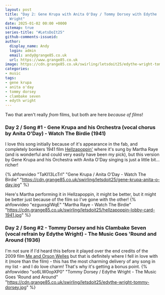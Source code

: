 ```yaml
---
layout: post
title: "Day 2: Gene Krupa with Anita O'Day / Tommy Dorsey with Edythe
  Wright"
date: 2025-01-02 00:00 +0000
sitemap: true
series-title: "#LetsDoIt25"
github-comments-issueid:
author:
  display_name: Andy
  login: admin
  email: andy@grange85.co.uk
  url: https://www.grange85.co.uk
image: https://cdn.grange85.co.uk/swirling/letsdoit25/edythe-wright-tommy-dorsey.jpg
categories:
- music
tags:
- gene krupa
- anita o'day
- tommy dorsey
- clambake seven
- edyth wright
---
```

Two that aren't really _from_ films, but both are here _because of films_!

### Day 2 / Song #1 - Gene Krupa and his Orchestra (vocal chorus by Anita O'Day) - Watch The Birdie (1941)
I love this song initially because of it's appearance in the fab, and completely bonkers 1941 film [Hellzapoppin'](https://en.wikipedia.org/wiki/Hellzapoppin%27_(film)) where it's sung by Martha Raye (and is wonderful and could very easily have been my pick), but this version by Gene Krupa and his Orchestra with Anita O'Day singing is just a little bit... richer!

{% ahfowvideo "TaKI13LcTrI" "Gene Krupa / Anita O'Day - Watch The Birdie" "https://cdn.grange85.co.uk/swirling/letsdoit25/gene-krupa-anita-o-day.jpg" %}

Here's Martha performing it in Hellzapoppin, it might be better, but it might be better just because of the film so I've gone with the other!
{% ahfowvideo "ezguxsgIWqE" "Martha Raye - Watch The Birdie" "https://cdn.grange85.co.uk/swirling/letsdoit25/hellzapoppin-lobby-card-1941.jpg" %}

### Day 2 / Song #2 - Tommy Dorsey and his Clambake Seven (vocal refrain by Edythe Wright) - The Music Goes 'Round and Around (1936)
I'm not sure if I'd heard this before it played over the end credits of the 2009 film [Me and Orson Welles](https://en.wikipedia.org/wiki/Me_and_Orson_Welles) but that is definitely where I fell in love with it (more than the film) - this has the most charming delivery of any song in my list - and I do love charm! That's why it's getting a bonus point.
{% ahfowvideo "so6LW0opXP0" "Tommy Dorsey / Edythe Wright - The Music Goes 'Round and Around" "https://cdn.grange85.co.uk/swirling/letsdoit25/edythe-wright-tommy-dorsey.jpg" %}
